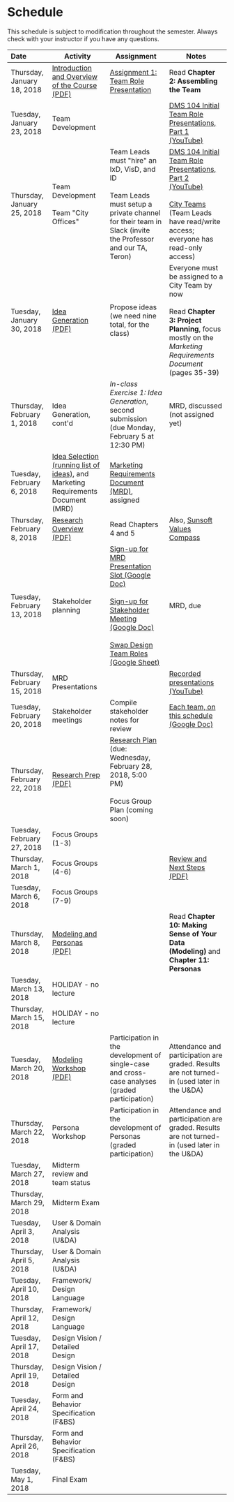# Schedule
This schedule is subject to modification throughout the semester. Always check with your instructor if you have any questions.

| Date                        | Activity                                                     | Assignment                                                   | Notes                                                        |
| :-------------------------- | ------------------------------------------------------------ | ------------------------------------------------------------ | ------------------------------------------------------------ |
| Thursday, January 18, 2018  | [Introduction and Overview of the Course (PDF)](lecture01-introduction/Introduction.pdf) | [Assignment 1: Team Role Presentation](assignment01-team-role-presentation/instructions.md) | Read **Chapter 2: Assembling the Team**                      |
| Tuesday, January 23, 2018   | Team Development                                             |                                                              | [DMS 104 Initial Team Role Presentations, Part 1 (YouTube)](https://youtu.be/bP1D_tapZ-4) |
| Thursday, January 25, 2018  | Team Development<br /><br />Team "City Offices"              | Team Leads must "hire" an IxD, VisD, and ID<br /><br />Team Leads must setup a private channel for their team  in Slack (invite the Professor and our TA, Teron) | [DMS 104 Initial Team Role Presentations, Part 2 (YouTube)](https://youtu.be/dMfvUIwWUNY)<br /><br />[City Teams](https://goo.gl/41Pebw) (Team Leads have read/write access; everyone has read-only access) |
| Tuesday, January 30, 2018   | [Idea Generation (PDF)](lecture04-idea-generation/criteria-design-project-ideas.pdf) | Propose ideas (we need nine total, for the class)            | Everyone must be assigned to a City Team by now<br /><br />Read **Chapter 3: Project Planning**, focus mostly on the *Marketing Requirements Document* (pages 35-39) |
| Thursday, February 1, 2018  | Idea Generation, cont'd                                      | *In-class Exercise 1: Idea Generation*, second submission (due Monday, February 5 at 12:30 PM) | MRD, discussed (not assigned yet)                            |
| Tuesday, February 6, 2018   | [Idea Selection (running list of ideas)](https://docs.google.com/spreadsheets/d/1rk7CfbDY2JMCBr2IHGVBoQxM6pecgUDchF0-hWcsDn0/edit#gid=0), and Marketing Requirements Document (MRD) | [Marketing Requirements Document (MRD)](project01-mrd/instructions.md), assigned |                                                              |
| Thursday, February 8, 2018  | [Research Overview (PDF)](lecture07-research-overview/chapter-4-5-summary.pdf) | Read Chapters 4 and 5                                        | Also, [Sunsoft Values Compass](lecture07-research-overview/sunsoft-values-compass.pdf) |
| Tuesday, February 13, 2018  | Stakeholder planning                                         | [Sign-up for MRD Presentation Slot (Google Doc)](https://goo.gl/whbTmi)<br /><br />[Sign-up for Stakeholder Meeting (Google Doc)](https://goo.gl/srXZ6z)<br /><br />[Swap Design Team Roles (Google Sheet)](https://goo.gl/CYorQ3) | MRD, due                                                     |
| Thursday, February 15, 2018 | MRD Presentations                                            |                                                              | [Recorded presentations (YouTube)](https://youtu.be/vmVuhCDb6hE) |
| Tuesday, February 20, 2018  | Stakeholder meetings                                         | Compile stakeholder notes for review                         | [Each team, on this schedule (Google Doc)](https://goo.gl/srXZ6z) |
| Thursday, February 22, 2018 | [Research Prep (PDF)](lecture11-research-planning/chapter-6-7-9-summary.pdf) | [Research Plan](checkpoint02-research-plan/instructions.md) (due: Wednesday, February 28, 2018, 5:00 PM)<br><br>Focus Group Plan (coming soon) |                                                              |
| Tuesday, February 27, 2018  | Focus Groups (1-3)                                           |                                                              |                                                              |
| Thursday, March 1, 2018     | Focus Groups (4-6)                                           |                                                              | [Review and Next Steps (PDF)](lecture13-review-and-next-steps/review-and-next-steps.pdf) |
| Tuesday, March 6, 2018      | Focus Groups (7-9)                                           |                                                              |                                                              |
| Thursday, March 8, 2018     | [Modeling and Personas (PDF)](lecture15-modeling-and-personas/modeling-and-personas.pdf) |                                                              | Read **Chapter 10: Making Sense of Your Data (Modeling)** and **Chapter 11: Personas** |
| Tuesday, March 13, 2018     | HOLIDAY - no lecture                                         |                                                              |                                                              |
| Thursday, March 15, 2018    | HOLIDAY - no lecture                                         |                                                              |                                                              |
| Tuesday, March 20, 2018     | [Modeling Workshop (PDF)](lecture16-modeling-workshop/modeling-workshop.pdf) | Participation in the development of single-case and cross-case analyses (graded participation) | Attendance and participation are graded. Results are not turned-in (used later in the U&DA) |
| Thursday, March 22, 2018    | Persona Workshop                                             | Participation in the development of Personas (graded participation) | Attendance and participation are graded. Results are not turned-in (used later in the U&DA) |
| Tuesday, March 27, 2018     | Midterm review and team status                               |                                                              |                                                              |
| Thursday, March 29, 2018    | Midterm Exam                                                 |                                                              |                                                              |
| Tuesday, April 3, 2018      | User & Domain Analysis (U&DA)                                |                                                              |                                                              |
| Thursday, April 5, 2018     | User & Domain Analysis (U&DA)                                |                                                              |                                                              |
| Tuesday, April 10, 2018     | Framework/ Design Language                                   |                                                              |                                                              |
| Thursday, April 12, 2018    | Framework/ Design Language                                   |                                                              |                                                              |
| Tuesday, April 17, 2018     | Design Vision / Detailed Design                              |                                                              |                                                              |
| Thursday, April 19, 2018    | Design Vision / Detailed Design                              |                                                              |                                                              |
| Tuesday, April 24, 2018     | Form and Behavior Specification (F&BS)                       |                                                              |                                                              |
| Thursday, April 26, 2018    | Form and Behavior Specification (F&BS)                       |                                                              |                                                              |
| Tuesday, May 1, 2018        | Final Exam                                                   |                                                              |                                                              |
